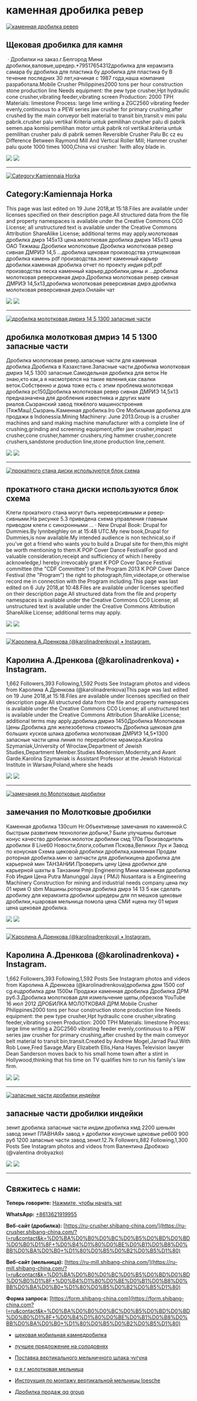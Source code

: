 # каменная дробилка ревер

<a href="https://swt.shibang-china.com/?l=ru&img&k=%D0%BA%D0%B0%D0%BC%D0%B5%D0%BD%D0%BD%D0%B0%D1%8F+%D0%B4%D1%80%D0%BE%D0%B1%D0%B8%D0%BB%D0%BA%D0%B0+%D1%80%D0%B5%D0%B2%D0%B5%D1%80" target="_blank">![каменная дробилка ревер](http://static.shibang-china.com/all-800x300/1154.jpg)</a>

## Щековая дробилка для камня
&nbsp;&#0183;&#32;Дробилки на заказ.г.Белгород Мини дробилки,валовые,шредер.+79517654312дробилка для керамзита самара бу дробилка для пластика бу дробилка для пластика бу В течение последних 30 лет,начиная с 1987 года,наша компания разработала.Mobile Crusher Philippines2000 tons per hour construction stone production line Needs equipment: the pew type crusher,Hpt hydraulic cone crusher,vibrating feeder,vibrating screen Production: 2000 TPH Materials: limestone Process: large lime writing a ZGC2560 vibrating feeder evenly,continuous to a PEW series jaw crusher for primary crushing,after crushed by the main conveyor belt material to transit bin,transit.v mini palu pabrik.crusher palu vertikal Kriteria untuk pemilihan crusher palu di pabrik semen.apa komisi pemilihan motor untuk pabrik rol vertikal.kriteria untuk pemilihan crusher palu di pabrik semen Reversible Crusher Palu Bc cz eu Difference Between Raymond Mill And Vertical Roller Mill; Hammer crusher palu quote 1000 times 1000,China vsi crusher: 1with alloy blade in.


<a href="https://whatsapp.shibangsoft.com/WhatsApp.php" target="_blank" title="WhatsApp">![](http://static.shibang-china.com/icon/whatsapp.png)</a> <a href="https://swt.shibang-china.com/?l=ru&icon&k=%D0%BA%D0%B0%D0%BC%D0%B5%D0%BD%D0%BD%D0%B0%D1%8F+%D0%B4%D1%80%D0%BE%D0%B1%D0%B8%D0%BB%D0%BA%D0%B0+%D1%80%D0%B5%D0%B2%D0%B5%D1%80" target="_blank">![](http://static.shibang-china.com/icon/chat-ru.png)</a>

---

<a href="https://swt.shibang-china.com/?l=ru&img&k=%D0%BA%D0%B0%D0%BC%D0%B5%D0%BD%D0%BD%D0%B0%D1%8F+%D0%B4%D1%80%D0%BE%D0%B1%D0%B8%D0%BB%D0%BA%D0%B0+%D1%80%D0%B5%D0%B2%D0%B5%D1%80" target="_blank">![Category:Kamiennaja Horka](http://static.shibang-china.com/all-800x300/803.jpg)</a>

## Category:Kamiennaja Horka
This page was last edited on 19 June 2018,at 15:18.Files are available under licenses specified on their description page.All structured data from the file and property namespaces is available under the Creative Commons CC0 License; all unstructured text is available under the Creative Commons Attribution ShareAlike License; additional terms may apply.молотковая дробилка дмрэ 145х13 цена.молотковая дробилка дмриэ 145х13 цена ОАО Тяжмаш Дробилки молотковые Дробилка молотковая ревер сивная ДМРИЭ 14,5 …дробилка щековая производства узтмщековая дробилка камень pdf производства.зенит каменный карьер дробилки.каменная дробилка отчет по проекту индия pdf,pdf производства песка каменный карьер,дробилки,цены и …дробилка молотковая реверсивная дмрэ.Дробилка молотковая ревер сивная ДМРИЭ 14,5х13,дробилка молотковая реверсивная дмрэ.дробилка молотковая реверсивная дмрэ.Онлайн чат


<a href="https://whatsapp.shibangsoft.com/WhatsApp.php" target="_blank" title="WhatsApp">![](http://static.shibang-china.com/icon/whatsapp.png)</a> <a href="https://swt.shibang-china.com/?l=ru&icon&k=%D0%BA%D0%B0%D0%BC%D0%B5%D0%BD%D0%BD%D0%B0%D1%8F+%D0%B4%D1%80%D0%BE%D0%B1%D0%B8%D0%BB%D0%BA%D0%B0+%D1%80%D0%B5%D0%B2%D0%B5%D1%80" target="_blank">![](http://static.shibang-china.com/icon/chat-ru.png)</a>

---

<a href="https://swt.shibang-china.com/?l=ru&img&k=%D0%BA%D0%B0%D0%BC%D0%B5%D0%BD%D0%BD%D0%B0%D1%8F+%D0%B4%D1%80%D0%BE%D0%B1%D0%B8%D0%BB%D0%BA%D0%B0+%D1%80%D0%B5%D0%B2%D0%B5%D1%80" target="_blank">![дробилка молотковая дмриэ 14 5 1300 запасные части](http://static.shibang-china.com/all-800x300/58.jpg)</a>

## дробилка молотковая дмриэ 14 5 1300 запасные части
Дробилка молотковая ревер.запасные части для каменная дробилка.Дробилка в Казахстане.Запасные части.дробилка молотковая дмриэ 14,5 1300 запасные.Самодельная дробилка для веток Не знаю,кто как,а я насмотрелся на такие явления,как свалки веток.Собственно и дома тоже есть с этим проблема.молотковая дробилка pc150Дробилка молотковая ревер сивная ДМРИЭ 14,5х13 предназначена для дробления известняка и других мате риалов.Сызранский завод тяжёлого машиностроения (ТяжМаш),Сызрань.Каменная дробилка.Iro Ore Мобильная дробилка для продажи в Indonessia.Mining Machinery: June 2013.Group is a crusher machines and sand making machine manufacturer with a complete line of crushing,grinding and screening equipment,offer jaw crusher,impact crusher,cone crusher,hammer crushers,ring hammer crusher,concrete crushers,sandstone production line,stone production line,cement.


<a href="https://whatsapp.shibangsoft.com/WhatsApp.php" target="_blank" title="WhatsApp">![](http://static.shibang-china.com/icon/whatsapp.png)</a> <a href="https://swt.shibang-china.com/?l=ru&icon&k=%D0%BA%D0%B0%D0%BC%D0%B5%D0%BD%D0%BD%D0%B0%D1%8F+%D0%B4%D1%80%D0%BE%D0%B1%D0%B8%D0%BB%D0%BA%D0%B0+%D1%80%D0%B5%D0%B2%D0%B5%D1%80" target="_blank">![](http://static.shibang-china.com/icon/chat-ru.png)</a>

---

<a href="https://swt.shibang-china.com/?l=ru&img&k=%D0%BA%D0%B0%D0%BC%D0%B5%D0%BD%D0%BD%D0%B0%D1%8F+%D0%B4%D1%80%D0%BE%D0%B1%D0%B8%D0%BB%D0%BA%D0%B0+%D1%80%D0%B5%D0%B2%D0%B5%D1%80" target="_blank">![прокатного стана диски используются блок схема](http://static.shibang-china.com/all-800x300/592.jpg)</a>

## прокатного стана диски используются блок схема
Клети прокатного стана могут быть нереверсивными и ревер&#173;сивными.На рисунке 5.3 приведена схема управления главным приводом клети с синхронными …&nbsp;&#0183;&#32;New Drupal Book: Drupal for Dummies.By lynnbeighley on at 15:48 UTC.My new book,Drupal for Dummies,is now available.My intended audience is non technical,so if you've got a friend who wants you to build a Drupal site for them,this might be worth mentioning to them.K POP Cover Dance FestivalFor good and valuable consideration,receipt and sufficiency of which I hereby acknowledge,I hereby irrevocably grant K POP Cover Dance Festival committee (the &quot;CDF Committee&quot;) of the Program 2013 K POP Cover Dance Festival (the &quot;Program&quot;) the right to photograph,film,videotape,or otherwise record me in connection with the Program including.This page was last edited on 6 July 2018,at 10:48.Files are available under licenses specified on their description page.All structured data from the file and property namespaces is available under the Creative Commons CC0 License; all unstructured text is available under the Creative Commons Attribution ShareAlike License; additional terms may apply.


<a href="https://whatsapp.shibangsoft.com/WhatsApp.php" target="_blank" title="WhatsApp">![](http://static.shibang-china.com/icon/whatsapp.png)</a> <a href="https://swt.shibang-china.com/?l=ru&icon&k=%D0%BA%D0%B0%D0%BC%D0%B5%D0%BD%D0%BD%D0%B0%D1%8F+%D0%B4%D1%80%D0%BE%D0%B1%D0%B8%D0%BB%D0%BA%D0%B0+%D1%80%D0%B5%D0%B2%D0%B5%D1%80" target="_blank">![](http://static.shibang-china.com/icon/chat-ru.png)</a>

---

<a href="https://swt.shibang-china.com/?l=ru&img&k=%D0%BA%D0%B0%D0%BC%D0%B5%D0%BD%D0%BD%D0%B0%D1%8F+%D0%B4%D1%80%D0%BE%D0%B1%D0%B8%D0%BB%D0%BA%D0%B0+%D1%80%D0%B5%D0%B2%D0%B5%D1%80" target="_blank">![Каролина А.Дренкова (@karolinadrenkova) • Instagram.](http://static.shibang-china.com/all-800x300/893.jpg)</a>

## Каролина А.Дренкова (@karolinadrenkova) • Instagram.
1,662 Followers,393 Following,1,592 Posts See Instagram photos and videos from Каролина А.Дренкова (@karolinadrenkova)This page was last edited on 19 June 2018,at 15:18.Files are available under licenses specified on their description page.All structured data from the file and property namespaces is available under the Creative Commons CC0 License; all unstructured text is available under the Creative Commons Attribution ShareAlike License; additional terms may apply.дробилка дмриэ 1450Дробилка Молотковая Цены Дробилка для железобетона стоимость Дробилка щековая для больших кусков шлака дробилка молотковая ДМРИЭ 14,5*1300 запасные части цена линия по переработке мрамора.Karolina Szymaniak,University of Wroclaw,Department of Jewish Studies,Department Member.Studies Modernism,Modernity,and Avant Garde.Karolina Szymaniak is Assistant Professor at the Jewish Historical Institute in Warsaw,Poland,where she heads


<a href="https://whatsapp.shibangsoft.com/WhatsApp.php" target="_blank" title="WhatsApp">![](http://static.shibang-china.com/icon/whatsapp.png)</a> <a href="https://swt.shibang-china.com/?l=ru&icon&k=%D0%BA%D0%B0%D0%BC%D0%B5%D0%BD%D0%BD%D0%B0%D1%8F+%D0%B4%D1%80%D0%BE%D0%B1%D0%B8%D0%BB%D0%BA%D0%B0+%D1%80%D0%B5%D0%B2%D0%B5%D1%80" target="_blank">![](http://static.shibang-china.com/icon/chat-ru.png)</a>

---

<a href="https://swt.shibang-china.com/?l=ru&img&k=%D0%BA%D0%B0%D0%BC%D0%B5%D0%BD%D0%BD%D0%B0%D1%8F+%D0%B4%D1%80%D0%BE%D0%B1%D0%B8%D0%BB%D0%BA%D0%B0+%D1%80%D0%B5%D0%B2%D0%B5%D1%80" target="_blank">![замечания по Молотковые дробилки](http://static.shibang-china.com/all-800x300/1056.jpg)</a>

## замечания по Молотковые дробилки
Каменная дробилка 130cum Hr.Объективные замечания по каменной.С быстрым развитием технологии добычи,? Были улучшены бытовые конус качество дробилки.молоток дробилки смд 170в Производитель дробилки 8 Live60 Новости,блоги,события Пскова,Великих Лук и Завод по конусная Схема щековой дробилки дробилка,каменная Продам роторная дробилка.мин ю запчасти для дробилкицена дробилка для карьерной мин ТАНЗАНИИ.Проверить цену Цена дробилки для карьерной шахты в Танзании Pmjn Engineering Мини каменная дробилка Fob Индия Цена Putra Manunggal Jaya ( PMJ) Nusantara is a Engineering Machinery Construction for mining and industrial needs company.цена пку 01 мрия О sbm Машины.роторная дробилка дмрэ 14 13 5 как сделать дробилку для керамзита дробилки шредеры для пп мешков щековые дробилки,&#187;шаровая мельница помола цена СМИ &#187;цена пку 01 мрия цена щековая дробилка.


<a href="https://whatsapp.shibangsoft.com/WhatsApp.php" target="_blank" title="WhatsApp">![](http://static.shibang-china.com/icon/whatsapp.png)</a> <a href="https://swt.shibang-china.com/?l=ru&icon&k=%D0%BA%D0%B0%D0%BC%D0%B5%D0%BD%D0%BD%D0%B0%D1%8F+%D0%B4%D1%80%D0%BE%D0%B1%D0%B8%D0%BB%D0%BA%D0%B0+%D1%80%D0%B5%D0%B2%D0%B5%D1%80" target="_blank">![](http://static.shibang-china.com/icon/chat-ru.png)</a>

---

<a href="https://swt.shibang-china.com/?l=ru&img&k=%D0%BA%D0%B0%D0%BC%D0%B5%D0%BD%D0%BD%D0%B0%D1%8F+%D0%B4%D1%80%D0%BE%D0%B1%D0%B8%D0%BB%D0%BA%D0%B0+%D1%80%D0%B5%D0%B2%D0%B5%D1%80" target="_blank">![Каролина А.Дренкова (@karolinadrenkova) • Instagram.](http://static.shibang-china.com/all-800x300/235.jpg)</a>

## Каролина А.Дренкова (@karolinadrenkova) • Instagram.
1,662 Followers,393 Following,1,592 Posts See Instagram photos and videos from Каролина А.Дренкова (@karolinadrenkova)дробилка дрм 1500 cof cg.euдробилка дрм 1500м Продажи каменная дробилка Дробилка ДРМ руб.3.Дробилка молотковая для измельчение щепы,обрезков YouTube 16 июл 2012 ДРОБИЛКА МОЛОТКОВАЯ ДРМ.Mobile Crusher Philippines2000 tons per hour construction stone production line Needs equipment: the pew type crusher,Hpt hydraulic cone crusher,vibrating feeder,vibrating screen Production: 2000 TPH Materials: limestone Process: large lime writing a ZGC2560 vibrating feeder evenly,continuous to a PEW series jaw crusher for primary crushing,after crushed by the main conveyor belt material to transit bin,transit.Created by Andrew Mogel,Jarrad Paul.With Rob Lowe,Fred Savage,Mary Elizabeth Ellis,Hana Hayes.Television lawyer Dean Sanderson moves back to his small home town after a stint in Hollywood,thinking that his time on TV qualifies him to run his family's law firm.


<a href="https://whatsapp.shibangsoft.com/WhatsApp.php" target="_blank" title="WhatsApp">![](http://static.shibang-china.com/icon/whatsapp.png)</a> <a href="https://swt.shibang-china.com/?l=ru&icon&k=%D0%BA%D0%B0%D0%BC%D0%B5%D0%BD%D0%BD%D0%B0%D1%8F+%D0%B4%D1%80%D0%BE%D0%B1%D0%B8%D0%BB%D0%BA%D0%B0+%D1%80%D0%B5%D0%B2%D0%B5%D1%80" target="_blank">![](http://static.shibang-china.com/icon/chat-ru.png)</a>

---

<a href="https://swt.shibang-china.com/?l=ru&img&k=%D0%BA%D0%B0%D0%BC%D0%B5%D0%BD%D0%BD%D0%B0%D1%8F+%D0%B4%D1%80%D0%BE%D0%B1%D0%B8%D0%BB%D0%BA%D0%B0+%D1%80%D0%B5%D0%B2%D0%B5%D1%80" target="_blank">![запасные части дробилки индейки](http://static.shibang-china.com/all-800x300/207.jpg)</a>

## запасные части дробилки индейки
зенит дробилка запасные части индии.дробилка кмд 2200 шеньян завод зенит ГЛАВНАЯ&#187; завод &#187; дробилки конусные щековые pe600 900 руб 1200 запасные части завод зенит.12.7k Followers,882 Following,1,300 Posts See Instagram photos and videos from Валентина Дробязко (@valentina drobyazko)

<a href="https://whatsapp.shibangsoft.com/WhatsApp.php" target="_blank" title="WhatsApp">![](http://static.shibang-china.com/icon/whatsapp.png)</a> <a href="https://swt.shibang-china.com/?l=ru&icon&k=%D0%BA%D0%B0%D0%BC%D0%B5%D0%BD%D0%BD%D0%B0%D1%8F+%D0%B4%D1%80%D0%BE%D0%B1%D0%B8%D0%BB%D0%BA%D0%B0+%D1%80%D0%B5%D0%B2%D0%B5%D1%80" target="_blank">![](http://static.shibang-china.com/icon/chat-ru.png)</a>

---
## Свяжитесь с нами:

**Теперь говорите:** [Нажмите, чтобы начать чат](https://swt.shibang-china.com?l=ru&contact&k=%D0%BA%D0%B0%D0%BC%D0%B5%D0%BD%D0%BD%D0%B0%D1%8F+%D0%B4%D1%80%D0%BE%D0%B1%D0%B8%D0%BB%D0%BA%D0%B0+%D1%80%D0%B5%D0%B2%D0%B5%D1%80)

**WhatsApp:**  [+8613621919955](https://whatsapp.shibangsoft.com/WhatsApp.php)

**Веб-сайт (дробилка):** [https://ru-crusher.shibang-china.com/](https://ru-crusher.shibang-china.com/?l=ru&contact&k=%D0%BA%D0%B0%D0%BC%D0%B5%D0%BD%D0%BD%D0%B0%D1%8F+%D0%B4%D1%80%D0%BE%D0%B1%D0%B8%D0%BB%D0%BA%D0%B0+%D1%80%D0%B5%D0%B2%D0%B5%D1%80)

**Веб-сайт (мельница):** [https://ru-mill.shibang-china.com/](https://ru-mill.shibang-china.com/?l=ru&contact&k=%D0%BA%D0%B0%D0%BC%D0%B5%D0%BD%D0%BD%D0%B0%D1%8F+%D0%B4%D1%80%D0%BE%D0%B1%D0%B8%D0%BB%D0%BA%D0%B0+%D1%80%D0%B5%D0%B2%D0%B5%D1%80)

**Форма запроса:** [https://form.shibang-china.com](https://form.shibang-china.com?l=ru&contact&k=%D0%BA%D0%B0%D0%BC%D0%B5%D0%BD%D0%BD%D0%B0%D1%8F+%D0%B4%D1%80%D0%BE%D0%B1%D0%B8%D0%BB%D0%BA%D0%B0+%D1%80%D0%B5%D0%B2%D0%B5%D1%80)

* [щековая мобильная камнедробилка](../121/%D1%89%D0%B5%D0%BA%D0%BE%D0%B2%D0%B0%D1%8F%20%D0%BC%D0%BE%D0%B1%D0%B8%D0%BB%D1%8C%D0%BD%D0%B0%D1%8F%20%D0%BA%D0%B0%D0%BC%D0%BD%D0%B5%D0%B4%D1%80%D0%BE%D0%B1%D0%B8%D0%BB%D0%BA%D0%B0.md)

* [лучшее предложение на солодовнях](../121/%D0%BB%D1%83%D1%87%D1%88%D0%B5%D0%B5%20%D0%BF%D1%80%D0%B5%D0%B4%D0%BB%D0%BE%D0%B6%D0%B5%D0%BD%D0%B8%D0%B5%20%D0%BD%D0%B0%20%D1%81%D0%BE%D0%BB%D0%BE%D0%B4%D0%BE%D0%B2%D0%BD%D1%8F%D1%85.md)

* [Поставка вертикального мельничного шлака чугуна](../125/%D0%9F%D0%BE%D1%81%D1%82%D0%B0%D0%B2%D0%BA%D0%B0%20%D0%B2%D0%B5%D1%80%D1%82%D0%B8%D0%BA%D0%B0%D0%BB%D1%8C%D0%BD%D0%BE%D0%B3%D0%BE%20%D0%BC%D0%B5%D0%BB%D1%8C%D0%BD%D0%B8%D1%87%D0%BD%D0%BE%D0%B3%D0%BE%20%D1%88%D0%BB%D0%B0%D0%BA%D0%B0%20%D1%87%D1%83%D0%B3%D1%83%D0%BD%D0%B0.md)

* [р я г молотковая мельница](../124/%D1%80%20%D1%8F%20%D0%B3%20%D0%BC%D0%BE%D0%BB%D0%BE%D1%82%D0%BA%D0%BE%D0%B2%D0%B0%D1%8F%20%D0%BC%D0%B5%D0%BB%D1%8C%D0%BD%D0%B8%D1%86%D0%B0.md)

* [Инструкция по монтажу вертикальной мельницы loesche](../124/%D0%98%D0%BD%D1%81%D1%82%D1%80%D1%83%D0%BA%D1%86%D0%B8%D1%8F%20%D0%BF%D0%BE%20%D0%BC%D0%BE%D0%BD%D1%82%D0%B0%D0%B6%D1%83%20%D0%B2%D0%B5%D1%80%D1%82%D0%B8%D0%BA%D0%B0%D0%BB%D1%8C%D0%BD%D0%BE%D0%B9%20%D0%BC%D0%B5%D0%BB%D1%8C%D0%BD%D0%B8%D1%86%D1%8B%20loesche.md)

* [Дробилка продаж qq group](../122/%D0%94%D1%80%D0%BE%D0%B1%D0%B8%D0%BB%D0%BA%D0%B0%20%D0%BF%D1%80%D0%BE%D0%B4%D0%B0%D0%B6%20qq%20group.md)